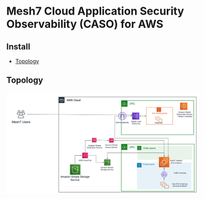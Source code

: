 # Mesh7 Cloud Application Security Observability (CASO) for AWS

## Install
- [Topology](#Topology)

## Topology
![Topology](documentation/images/topology.png)
